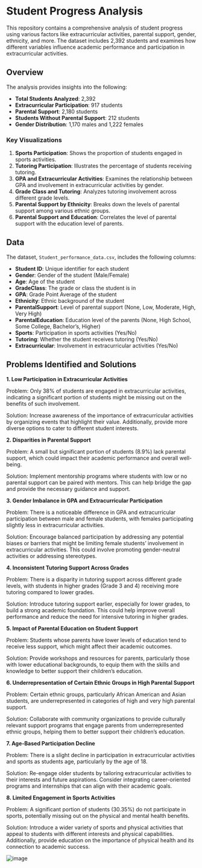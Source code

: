 # Student Progress Analysis

This repository contains a comprehensive analysis of student progress using various factors like extracurricular activities, parental support, gender, ethnicity, and more. The dataset includes 2,392 students and examines how different variables influence academic performance and participation in extracurricular activities.

## Overview

The analysis provides insights into the following:

- **Total Students Analyzed**: 2,392
- **Extracurricular Participation**: 917 students
- **Parental Support**: 2,180 students
- **Students Without Parental Support**: 212 students
- **Gender Distribution**: 1,170 males and 1,222 females

### Key Visualizations

1. **Sports Participation**: Shows the proportion of students engaged in sports activities.
2. **Tutoring Participation**: Illustrates the percentage of students receiving tutoring.
3. **GPA and Extracurricular Activities**: Examines the relationship between GPA and involvement in extracurricular activities by gender.
4. **Grade Class and Tutoring**: Analyzes tutoring involvement across different grade levels.
5. **Parental Support by Ethnicity**: Breaks down the levels of parental support among various ethnic groups.
6. **Parental Support and Education**: Correlates the level of parental support with the education level of parents.

## Data

The dataset, `Student_performance_data.csv`, includes the following columns:

- **Student ID**: Unique identifier for each student
- **Gender**: Gender of the student (Male/Female)
- **Age**: Age of the student
- **GradeClass**: The grade or class the student is in
- **GPA**: Grade Point Average of the student
- **Ethnicity**: Ethnic background of the student
- **ParentalSupport**: Level of parental support (None, Low, Moderate, High, Very High)
- **ParentalEducation**: Education level of the parents (None, High School, Some College, Bachelor’s, Higher)
- **Sports**: Participation in sports activities (Yes/No)
- **Tutoring**: Whether the student receives tutoring (Yes/No)
- **Extracurricular**: Involvement in extracurricular activities (Yes/No)


## Problems Identified and Solutions


**1. Low Participation in Extracurricular Activities**

Problem: Only 38% of students are engaged in extracurricular activities, indicating a significant portion of students might be missing out on the benefits of such involvement.

Solution: Increase awareness of the importance of extracurricular activities by organizing events that highlight their value. Additionally, provide more diverse options to cater to different student interests.

**2. Disparities in Parental Support**

Problem: A small but significant portion of students (8.9%) lack parental support, which could impact their academic performance and overall well-being.

Solution: Implement mentorship programs where students with low or no parental support can be paired with mentors. This can help bridge the gap and provide the necessary guidance and support.

**3. Gender Imbalance in GPA and Extracurricular Participation**

Problem: There is a noticeable difference in GPA and extracurricular participation between male and female students, with females participating slightly less in extracurricular activities.

Solution: Encourage balanced participation by addressing any potential biases or barriers that might be limiting female students’ involvement in extracurricular activities. This could involve promoting gender-neutral activities or addressing stereotypes.

**4. Inconsistent Tutoring Support Across Grades**

Problem: There is a disparity in tutoring support across different grade levels, with students in higher grades (Grade 3 and 4) receiving more tutoring compared to lower grades.

Solution: Introduce tutoring support earlier, especially for lower grades, to build a strong academic foundation. This could help improve overall performance and reduce the need for intensive tutoring in higher grades.

**5. Impact of Parental Education on Student Support**

Problem: Students whose parents have lower levels of education tend to receive less support, which might affect their academic outcomes.

Solution: Provide workshops and resources for parents, particularly those with lower educational backgrounds, to equip them with the skills and knowledge to better support their children’s education.

**6. Underrepresentation of Certain Ethnic Groups in High Parental Support**

Problem: Certain ethnic groups, particularly African American and Asian students, are underrepresented in categories of high and very high parental support.

Solution: Collaborate with community organizations to provide culturally relevant support programs that engage parents from underrepresented ethnic groups, helping them to better support their children’s education.

**7. Age-Based Participation Decline**

Problem: There is a slight decline in participation in extracurricular activities and sports as students age, particularly by the age of 18.

Solution: Re-engage older students by tailoring extracurricular activities to their interests and future aspirations. Consider integrating career-oriented programs and internships that can align with their academic goals.

**8. Limited Engagement in Sports Activities**

Problem: A significant portion of students (30.35%) do not participate in sports, potentially missing out on the physical and mental health benefits.

Solution: Introduce a wider variety of sports and physical activities that appeal to students with different interests and physical capabilities. Additionally, provide education on the importance of physical health and its connection to academic success.


![image](https://github.com/user-attachments/assets/1ff82106-5e4b-49a3-bfb4-d8de74654d0d)


